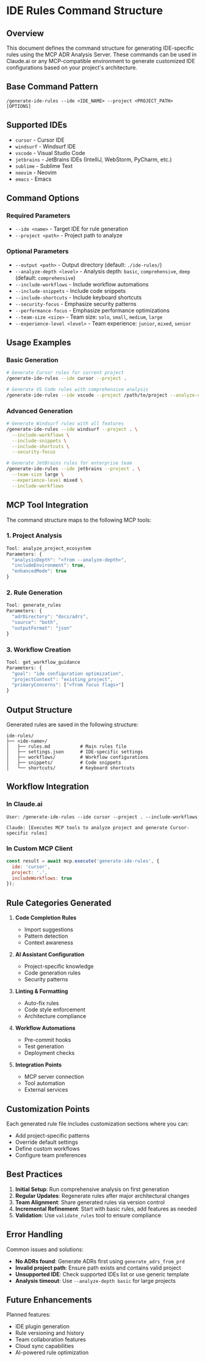 # IDE Rules Command Structure

## Overview

This document defines the command structure for generating IDE-specific rules using the MCP ADR Analysis Server. These commands can be used in Claude.ai or any MCP-compatible environment to generate customized IDE configurations based on your project's architecture.

## Base Command Pattern

```
/generate-ide-rules --ide <IDE_NAME> --project <PROJECT_PATH> [OPTIONS]
```

## Supported IDEs

- `cursor` - Cursor IDE
- `windsurf` - Windsurf IDE  
- `vscode` - Visual Studio Code
- `jetbrains` - JetBrains IDEs (IntelliJ, WebStorm, PyCharm, etc.)
- `sublime` - Sublime Text
- `neovim` - Neovim
- `emacs` - Emacs

## Command Options

### Required Parameters
- `--ide <name>` - Target IDE for rule generation
- `--project <path>` - Project path to analyze

### Optional Parameters
- `--output <path>` - Output directory (default: `./ide-rules/`)
- `--analyze-depth <level>` - Analysis depth: `basic`, `comprehensive`, `deep` (default: `comprehensive`)
- `--include-workflows` - Include workflow automations
- `--include-snippets` - Include code snippets
- `--include-shortcuts` - Include keyboard shortcuts
- `--security-focus` - Emphasize security patterns
- `--performance-focus` - Emphasize performance optimizations
- `--team-size <size>` - Team size: `solo`, `small`, `medium`, `large`
- `--experience-level <level>` - Team experience: `junior`, `mixed`, `senior`

## Usage Examples

### Basic Generation
```bash
# Generate Cursor rules for current project
/generate-ide-rules --ide cursor --project .

# Generate VS Code rules with comprehensive analysis
/generate-ide-rules --ide vscode --project /path/to/project --analyze-depth comprehensive
```

### Advanced Generation
```bash
# Generate Windsurf rules with all features
/generate-ide-rules --ide windsurf --project . \
  --include-workflows \
  --include-snippets \
  --include-shortcuts \
  --security-focus

# Generate JetBrains rules for enterprise team
/generate-ide-rules --ide jetbrains --project . \
  --team-size large \
  --experience-level mixed \
  --include-workflows
```

## MCP Tool Integration

The command structure maps to the following MCP tools:

### 1. Project Analysis
```javascript
Tool: analyze_project_ecosystem
Parameters: {
  "analysisDepth": "<from --analyze-depth>",
  "includeEnvironment": true,
  "enhancedMode": true
}
```

### 2. Rule Generation
```javascript
Tool: generate_rules
Parameters: {
  "adrDirectory": "docs/adrs",
  "source": "both",
  "outputFormat": "json"
}
```

### 3. Workflow Creation
```javascript
Tool: get_workflow_guidance
Parameters: {
  "goal": "ide configuration optimization",
  "projectContext": "existing_project",
  "primaryConcerns": ["<from focus flags>"]
}
```

## Output Structure

Generated rules are saved in the following structure:
```
ide-rules/
├── <ide-name>/
│   ├── rules.md           # Main rules file
│   ├── settings.json      # IDE-specific settings
│   ├── workflows/         # Workflow configurations
│   ├── snippets/          # Code snippets
│   └── shortcuts/         # Keyboard shortcuts
```

## Workflow Integration

### In Claude.ai
```
User: /generate-ide-rules --ide cursor --project . --include-workflows

Claude: [Executes MCP tools to analyze project and generate Cursor-specific rules]
```

### In Custom MCP Client
```javascript
const result = await mcp.execute('generate-ide-rules', {
  ide: 'cursor',
  project: '.',
  includeWorkflows: true
});
```

## Rule Categories Generated

1. **Code Completion Rules**
   - Import suggestions
   - Pattern detection
   - Context awareness

2. **AI Assistant Configuration**
   - Project-specific knowledge
   - Code generation rules
   - Security patterns

3. **Linting & Formatting**
   - Auto-fix rules
   - Code style enforcement
   - Architecture compliance

4. **Workflow Automations**
   - Pre-commit hooks
   - Test generation
   - Deployment checks

5. **Integration Points**
   - MCP server connection
   - Tool automation
   - External services

## Customization Points

Each generated rule file includes customization sections where you can:
- Add project-specific patterns
- Override default settings
- Define custom workflows
- Configure team preferences

## Best Practices

1. **Initial Setup**: Run comprehensive analysis on first generation
2. **Regular Updates**: Regenerate rules after major architectural changes
3. **Team Alignment**: Share generated rules via version control
4. **Incremental Refinement**: Start with basic rules, add features as needed
5. **Validation**: Use `validate_rules` tool to ensure compliance

## Error Handling

Common issues and solutions:
- **No ADRs found**: Generate ADRs first using `generate_adrs_from_prd`
- **Invalid project path**: Ensure path exists and contains valid project
- **Unsupported IDE**: Check supported IDEs list or use generic template
- **Analysis timeout**: Use `--analyze-depth basic` for large projects

## Future Enhancements

Planned features:
- IDE plugin generation
- Rule versioning and history
- Team collaboration features
- Cloud sync capabilities
- AI-powered rule optimization